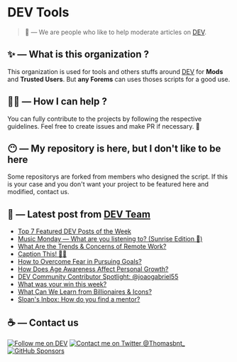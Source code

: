 # DEV Tools

> 🔧 — We are people who like to help moderate articles on [DEV](https://dev.to).

## ✨ — What is this organization ?

This organization is used for tools and others stuffs around [DEV](https://dev.to) for **Mods** and **Trusted Users**. But __any Forems__ can uses thoses scripts for a good use.


## 💪🏼 — How I can help ?

You can fully contribute to the projects by following the respective guidelines. Feel free to create issues and make PR if necessary. 🎉

## 😶 — My repository is here, but I don't like to be here

Some repositorys are forked from members who designed the script. If this is your case and you don't want your project to be featured here and modified, contact us.

## 📝 — Latest post from [DEV Team](https://dev.to/devteam)

<!-- BLOG-POST-LIST:START -->
- [Top 7 Featured DEV Posts of the Week](https://dev.to/devteam/top-7-featured-dev-posts-of-the-week-3bdn)
- [Music Monday — What are you listening to? &lpar;Sunrise Edition 🌅&rpar;](https://dev.to/devteam/music-monday-what-are-you-listening-to-sunrise-edition--2401)
- [What Are the Trends &amp; Concerns of Remote Work?](https://dev.to/devteam/what-are-the-trends-concerns-of-remote-work-40il)
- [Caption This! 🤔💭](https://dev.to/devteam/caption-this-2iij)
- [How to Overcome Fear in Pursuing Goals?](https://dev.to/devteam/how-to-overcome-fear-in-pursuing-goals-ieo)
- [How Does Age Awareness Affect Personal Growth?](https://dev.to/devteam/how-does-age-awareness-affect-personal-growth-2ilk)
- [DEV Community Contributor Spotlight: @joaogabriel55](https://dev.to/devteam/dev-community-contributor-spotlight-joaogabriel55-2b57)
- [What was your win this week?](https://dev.to/devteam/what-was-your-win-this-week-2ebf)
- [What Can We Learn from Billionaires &amp; Icons?](https://dev.to/devteam/what-can-we-learn-from-billionaires-icons-10n1)
- [Sloan&#39;s Inbox: How do you find a mentor?](https://dev.to/devteam/sloans-inbox-how-do-you-find-a-mentor-25)
<!-- BLOG-POST-LIST:END -->


## ☕ — Contact us

[![Follow me on DEV](https://img.shields.io/badge/dev.to-%2308090A.svg?&style=for-the-badge&logo=dev.to&logoColor=white&alt=devto)](https://dev.to/thomasbnt)
[![Contact me on Twitter @Thomasbnt_](https://img.shields.io/badge/Contact%20me%20on%20Twitter-%231DA1F2.svg?&style=for-the-badge&logo=twitter&logoColor=white&alt=twitter)](https://twitter.com/messages/1142357270-1142357270?text=Hello,%20I%20contact%20you%20from%20devtotools%20&recipient_id=1142357270) [![GitHub Sponsors](https://img.shields.io/badge/Sponsor%20me-%23EA54AE.svg?&style=for-the-badge&logo=github-sponsors&logoColor=white)](https://github.com/sponsors/thomasbnt)


